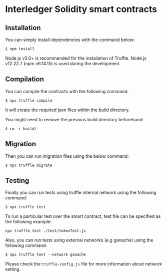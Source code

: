 # Interledger Solidity smart contracts

## Installation

You can simply install dependencies with the command below:

```
$ npm install
```

Node.js v5.0+ is recommended for the installation of Truffle. Node.js v12.22.7 (npm v6.14.15) is used during the development.

## Compilation

You can compile the contracts with the following command:

```
$ npx truffle compile
```
It will create the required json files within the build directory.

You might need to remove the previous build directory beforehand:

```
$ rm -r build/
```

## Migration

Then you can run migration files using the below command:

```
$ npx truffle migrate
```

## Testing

Finally you can run tests using truffle internal network using the following command:

```
$ npx truffle test
```

To run a particular test over the smart contract, test file can be specified as the following example:

```
npx truffle test ./test/tokenTest.js
```

Also, you can run tests using external networks (e.g ganache) using the following command:

```
$ npx truffle test --network ganache 
```

Please check the ``` truffle-config.js ``` file for more information about network setting. 